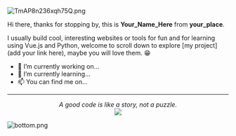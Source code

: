 ![TmAP8n236xqh75Q.png](https://i.loli.net/2020/07/13/OiwrC2KRZNPA9cJ.png)
<!-- You can edit this image in paint and host the image on https://sm.ms/ -->

Hi there, thanks for stopping by, this is **Your_Name_Here** from **your_place**.

I usually build cool, interesting websites or tools for fun and for learning using Vue.js and Python, welcome to scroll down to explore [my project](add your link here), maybe you will love them. 😁

- 🔭 I’m currently working on...
- 🌱 I’m currently learning...
- 📫 You can find me on...

---

<p align="center">
  <i>A good code is like a story, not a puzzle.</i><br/>
<img src="https://visitor-badge.glitch.me/badge?page_id=ayushkumar-25.ayushkumar-25"/>
</p>

![bottom.png](https://i.loli.net/2020/07/12/b3grZD6LFseGuUP.png)
